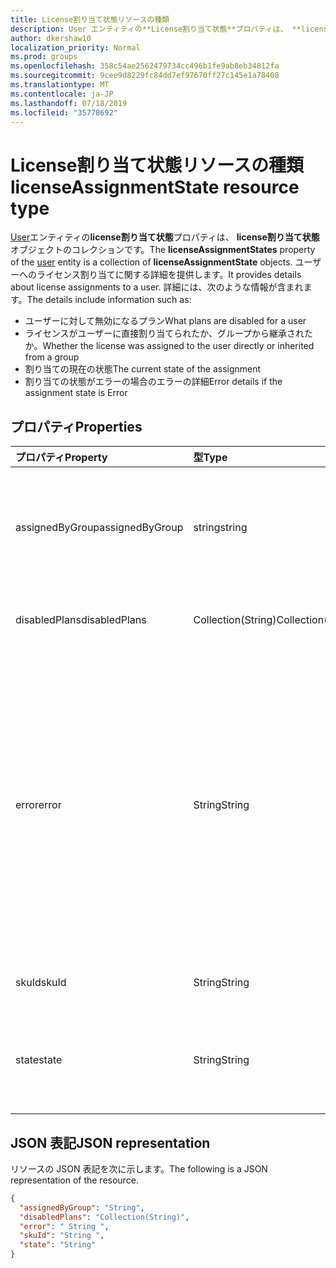 ```yaml
---
title: License割り当て状態リソースの種類
description: User エンティティの**License割り当て状態**プロパティは、 **license割り当て状態**オブジェクトのコレクションです。 ユーザーへのライセンス割り当てに関する詳細を提供します。
author: dkershaw10
localization_priority: Normal
ms.prod: groups
ms.openlocfilehash: 358c54ae2562479734cc496b1fe9ab8eb34812fa
ms.sourcegitcommit: 9cee9d8229fc84dd7ef97670ff27c145e1a78408
ms.translationtype: MT
ms.contentlocale: ja-JP
ms.lasthandoff: 07/18/2019
ms.locfileid: "35778692"
---
```

# <a name="licenseassignmentstate-resource-type"></a><span data-ttu-id="d4d2c-104">License割り当て状態リソースの種類</span><span class="sxs-lookup"><span data-stu-id="d4d2c-104">licenseAssignmentState resource type</span></span>


<span data-ttu-id="d4d2c-105">[User](user.md)エンティティの**license割り当て状態**プロパティは、 **license割り当て状態**オブジェクトのコレクションです。</span><span class="sxs-lookup"><span data-stu-id="d4d2c-105">The **licenseAssignmentStates** property of the [user](user.md) entity is a collection of **licenseAssignmentState** objects.</span></span> <span data-ttu-id="d4d2c-106">ユーザーへのライセンス割り当てに関する詳細を提供します。</span><span class="sxs-lookup"><span data-stu-id="d4d2c-106">It provides details about license assignments to a user.</span></span> <span data-ttu-id="d4d2c-107">詳細には、次のような情報が含まれます。</span><span class="sxs-lookup"><span data-stu-id="d4d2c-107">The details include information such as:</span></span>  

- <span data-ttu-id="d4d2c-108">ユーザーに対して無効になるプラン</span><span class="sxs-lookup"><span data-stu-id="d4d2c-108">What plans are disabled for a user</span></span>
- <span data-ttu-id="d4d2c-109">ライセンスがユーザーに直接割り当てられたか、グループから継承されたか。</span><span class="sxs-lookup"><span data-stu-id="d4d2c-109">Whether the license was assigned to the user directly or inherited from a group</span></span>
- <span data-ttu-id="d4d2c-110">割り当ての現在の状態</span><span class="sxs-lookup"><span data-stu-id="d4d2c-110">The current state of the assignment</span></span>
- <span data-ttu-id="d4d2c-111">割り当ての状態がエラーの場合のエラーの詳細</span><span class="sxs-lookup"><span data-stu-id="d4d2c-111">Error details if the assignment state is Error</span></span> 


## <a name="properties"></a><span data-ttu-id="d4d2c-112">プロパティ</span><span class="sxs-lookup"><span data-stu-id="d4d2c-112">Properties</span></span>
| <span data-ttu-id="d4d2c-113">プロパティ</span><span class="sxs-lookup"><span data-stu-id="d4d2c-113">Property</span></span>     | <span data-ttu-id="d4d2c-114">型</span><span class="sxs-lookup"><span data-stu-id="d4d2c-114">Type</span></span>   |<span data-ttu-id="d4d2c-115">説明</span><span class="sxs-lookup"><span data-stu-id="d4d2c-115">Description</span></span>|
|:---------------|:--------|:----------|
|<span data-ttu-id="d4d2c-116">assignedByGroup</span><span class="sxs-lookup"><span data-stu-id="d4d2c-116">assignedByGroup</span></span>|<span data-ttu-id="d4d2c-117">string</span><span class="sxs-lookup"><span data-stu-id="d4d2c-117">string</span></span>|<span data-ttu-id="d4d2c-118">このライセンスを割り当てるグループの id。</span><span class="sxs-lookup"><span data-stu-id="d4d2c-118">The id of the group that assigns this license.</span></span> <span data-ttu-id="d4d2c-119">割り当てが直接割り当てられたライセンスの場合、このフィールドは Null になります。</span><span class="sxs-lookup"><span data-stu-id="d4d2c-119">If the assignment is a direct-assigned license, this field will be Null.</span></span> <span data-ttu-id="d4d2c-120">読み取り専用です。</span><span class="sxs-lookup"><span data-stu-id="d4d2c-120">Read-Only.</span></span>|
|<span data-ttu-id="d4d2c-121">disabledPlans</span><span class="sxs-lookup"><span data-stu-id="d4d2c-121">disabledPlans</span></span>|<span data-ttu-id="d4d2c-122">Collection(String)</span><span class="sxs-lookup"><span data-stu-id="d4d2c-122">Collection(String)</span></span>|<span data-ttu-id="d4d2c-123">この割り当てで無効になっているサービスプラン。</span><span class="sxs-lookup"><span data-stu-id="d4d2c-123">The service plans that are disabled in this assignment.</span></span> <span data-ttu-id="d4d2c-124">読み取り専用です。</span><span class="sxs-lookup"><span data-stu-id="d4d2c-124">Read-Only.</span></span>|
|<span data-ttu-id="d4d2c-125">error</span><span class="sxs-lookup"><span data-stu-id="d4d2c-125">error</span></span>|<span data-ttu-id="d4d2c-126">String</span><span class="sxs-lookup"><span data-stu-id="d4d2c-126">String</span></span>|<span data-ttu-id="d4d2c-127">ライセンスの割り当てエラーエラー。</span><span class="sxs-lookup"><span data-stu-id="d4d2c-127">License assignment failure error.</span></span> <span data-ttu-id="d4d2c-128">ライセンスが正常に割り当てられた場合、このフィールドは Null になります。</span><span class="sxs-lookup"><span data-stu-id="d4d2c-128">If the license is assigned successfully, this field will be Null.</span></span> <span data-ttu-id="d4d2c-129">読み取り専用です。</span><span class="sxs-lookup"><span data-stu-id="d4d2c-129">Read-Only.</span></span> <span data-ttu-id="d4d2c-130">可能な値`CountViolation`: `MutuallyExclusiveViolation`、 `DependencyViolation` `ProhibitedInUsageLocationViolation` `UniquenessViolation`、、、、 `Others`。</span><span class="sxs-lookup"><span data-stu-id="d4d2c-130">Possible values: `CountViolation`, `MutuallyExclusiveViolation`, `DependencyViolation`, `ProhibitedInUsageLocationViolation`, `UniquenessViolation`, and `Others`.</span></span> <span data-ttu-id="d4d2c-131">ライセンス割り当てエラーを特定して解決する方法について[は、こちら](https://docs.microsoft.com/azure/active-directory/users-groups-roles/licensing-groups-resolve-problems)を参照してください。</span><span class="sxs-lookup"><span data-stu-id="d4d2c-131">For more information on how to identify and resolve license assignment errors see [here](https://docs.microsoft.com/azure/active-directory/users-groups-roles/licensing-groups-resolve-problems).</span></span>|
|<span data-ttu-id="d4d2c-132">skuId</span><span class="sxs-lookup"><span data-stu-id="d4d2c-132">skuId</span></span>|<span data-ttu-id="d4d2c-133">String</span><span class="sxs-lookup"><span data-stu-id="d4d2c-133">String</span></span>|<span data-ttu-id="d4d2c-134">SKU の一意識別子。</span><span class="sxs-lookup"><span data-stu-id="d4d2c-134">The unique identifier for the SKU.</span></span> <span data-ttu-id="d4d2c-135">読み取り専用です。</span><span class="sxs-lookup"><span data-stu-id="d4d2c-135">Read-Only.</span></span>|
|<span data-ttu-id="d4d2c-136">state</span><span class="sxs-lookup"><span data-stu-id="d4d2c-136">state</span></span>|<span data-ttu-id="d4d2c-137">String</span><span class="sxs-lookup"><span data-stu-id="d4d2c-137">String</span></span>|<span data-ttu-id="d4d2c-138">この割り当ての現在の状態を示します。</span><span class="sxs-lookup"><span data-stu-id="d4d2c-138">Indicate the current state of this assignment.</span></span> <span data-ttu-id="d4d2c-139">読み取り専用です。</span><span class="sxs-lookup"><span data-stu-id="d4d2c-139">Read-Only.</span></span> <span data-ttu-id="d4d2c-140">使用可能な値: Active、ActiveWithError、Disabled、および Error。</span><span class="sxs-lookup"><span data-stu-id="d4d2c-140">Possible values: Active, ActiveWithError, Disabled and Error.</span></span>|

## <a name="json-representation"></a><span data-ttu-id="d4d2c-141">JSON 表記</span><span class="sxs-lookup"><span data-stu-id="d4d2c-141">JSON representation</span></span>

<span data-ttu-id="d4d2c-142">リソースの JSON 表記を次に示します。</span><span class="sxs-lookup"><span data-stu-id="d4d2c-142">The following is a JSON representation of the resource.</span></span>

```json
{
  "assignedByGroup": "String",
  "disabledPlans": "Collection(String)",
  "error": " String ",  
  "skuId": "String ",
  "state": "String"
}

```
<!-- uuid: 8fcb5dbc-d5aa-4681-8e31-b001d5168d79 2015-10-25 14:57:30 UTC -->
<!-- {
  "type": "#page.annotation",
  "description": "licenseAssignmentState resource",
  "keywords": "",
  "section": "documentation",
  "tocPath": "",
  "suppressions": [
    "Error: microsoft.graph.user/licenseAssignmentStates:
      Referenced type microsoft.graph.licenseAssignmentState is not defined in the doc set! Potential suggestion: UNKNOWN"
  ]
}-->

